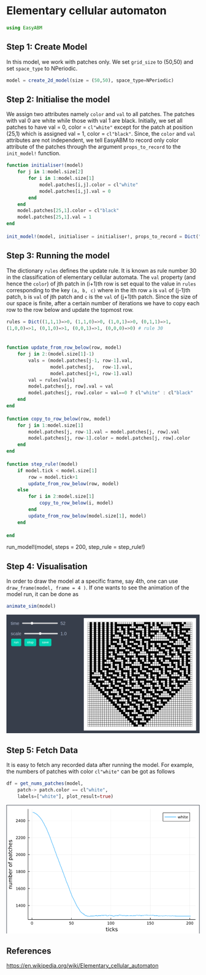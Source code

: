 # Elementary cellular automaton

```julia
using EasyABM
```

## Step 1: Create Model

In this model, we work with patches only. We set `grid_size` to (50,50) and set `space_type` to NPeriodic. 


```julia
model = create_2d_model(size = (50,50), space_type=NPeriodic)
```

## Step 2: Initialise the model

We assign two attributes namely `color` and `val` to all patches. The patches with val 0 are white while those with val 1 are black. Initially, we set all patches to have val = 0, color = `cl"white"` except for the patch at position (25,1) which is assigned val = 1, color = `cl"black"`. Since, the `color` and `val` attributes are not independent, we tell EasyABM to record only color attribute of the patches through the argument `props_to_record` to the `init_model!` function. 


```julia
function initialiser!(model)
    for j in 1:model.size[2]
        for i in 1:model.size[1]
            model.patches[i,j].color = cl"white"
            model.patches[i,j].val = 0
        end
    end
    model.patches[25,1].color = cl"black"
    model.patches[25,1].val = 1
end

init_model!(model, initialiser = initialiser!, props_to_record = Dict("patches" => Set([:color])))   
```

## Step 3: Running the model

The dictionary `rules` defines the update rule. It is known as rule number 30 in the classification of elementary cellular automata. The `val` property (and hence the `color`) of jth patch in (i+1)th row is set equal to the value in `rules` corresponding to the key `(a, b, c)` where in the ith row `a` is `val` of (j-1)th patch, `b` is `val` of jth patch and `c` is the `val` of (j+1)th patch. Since the size of our space is finite, after a certain number of iterations we have to copy each row to the row below and update the topmost row.  

```julia
rules = Dict((1,1,1)=>0, (1,1,0)=>0, (1,0,1)=>0, (0,1,1)=>1, 
(1,0,0)=>1, (0,1,0)=>1, (0,0,1)=>1, (0,0,0)=>0) # rule 30


function update_from_row_below(row, model)
    for j in 2:(model.size[1]-1)
        vals = (model.patches[j-1, row-1].val, 
                model.patches[j,   row-1].val, 
                model.patches[j+1, row-1].val)   
        val = rules[vals]
        model.patches[j, row].val = val
        model.patches[j, row].color = val==0 ? cl"white" : cl"black"
    end
end

function copy_to_row_below(row, model)
    for j in 1:model.size[1]
        model.patches[j, row-1].val = model.patches[j, row].val
        model.patches[j, row-1].color = model.patches[j, row].color
    end
end

function step_rule!(model)
    if model.tick < model.size[1]
        row = model.tick+1
        update_from_row_below(row, model)      
    else
        for i in 2:model.size[1]
            copy_to_row_below(i, model)
        end
        update_from_row_below(model.size[1], model)
    end
        
end
```

run_model!(model, steps = 200, step_rule = step_rule!)

## Step 4: Visualisation 

In order to draw the model at a specific frame, say 4th, one can use `draw_frame(model, frame = 4 )`. If one wants to see the animation of the model run, it can be done as 

```julia
animate_sim(model)
```

![png](assets/ElemCellAuto/ElemCellAutoAnim1.png)


## Step 5: Fetch Data 

It is easy to fetch any recorded data after running the model. For example, the numbers of patches with color `cl"white"` can be got as follows

```julia
df = get_nums_patches(model, 
    patch-> patch.color == cl"white", 
    labels=["white"], plot_result=true)
```

![png](assets/ElemCellAuto/ElemCellAutoPlot1.png)

## References 
https://en.wikipedia.org/wiki/Elementary_cellular_automaton